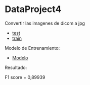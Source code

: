 # DataProject4


Convertir las imagenes de dicom a jpg
- [test](https://github.com/racasc/DataProject4/blob/main/test_jpg.ipynb)
- [train](https://github.com/racasc/DataProject4/blob/main/train_jpg.ipynb)

Modelo de Entrenamiento:

- [Modelo](https://github.com/racasc/DataProject4/blob/main/Data_Project_4.ipynb)

Resultado:

F1 score = 0,89939
